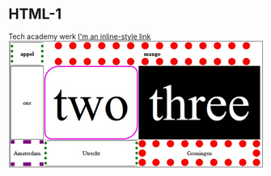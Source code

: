 # HTML-1
Tech academy werk
[I'm an inline-style link](https://abdulhaqquimn.github.io/HTML-1/)
![table](./images/tabel.jpg)
